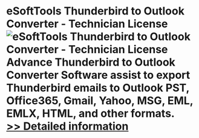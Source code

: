 # eSoftTools Thunderbird to Outlook Converter - Technician License<br />![eSoftTools Thunderbird to Outlook Converter - Technician License](https://mycommerce.akamaized.net/api/pimages/P300995231/BIG/300995231.PNG)<br />Advance Thunderbird to Outlook Converter Software assist to export Thunderbird emails to Outlook PST, Office365, Gmail, Yahoo, MSG, EML, EMLX, HTML, and other formats.<br />[>> Detailed information](https://secure.shareit.com/shareit/product.html?productid=300995231&affiliateid=200057808)
